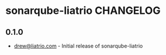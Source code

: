 sonarqube-liatrio CHANGELOG
=========================

0.1.0
-----
- drew@liatrio.com - Initial release of sonarqube-liatrio

